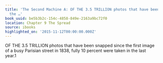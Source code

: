 ```yaml
---
title: 'The Second Machine A: OF THE 3.5 TRILLION photos that have been snapped since
  the …'
book_uuid: be5b3b2c-154c-4858-849e-2163a9bc72f0
location: Chapter 9 The Spread
source: ibooks
highlighted_on: '2015-11-12T00:00:00.000Z'
---
```


OF THE 3.5 TRILLION photos that have been snapped since the first image of a busy Parisian street in 1838, fully 10 percent were taken in the last year.1
